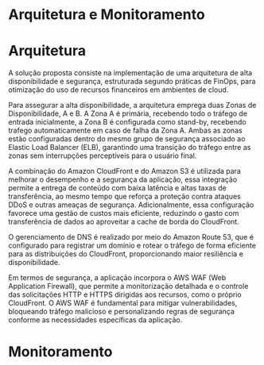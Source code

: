 # Arquitetura e Monitoramento

  # Arquitetura
  
  A solução proposta consiste na implementação de uma arquitetura de alta disponibilidade e segurança, estruturada segundo práticas de FinOps, para otimização do uso de recursos financeiros em ambientes de cloud.

  Para assegurar a alta disponibilidade, a arquitetura emprega duas Zonas de Disponibilidade, A e B. A Zona A é primária, recebendo todo o tráfego de entrada inicialmente, a Zona B é configurada como stand-by, recebendo trafego   automaticamente em caso de falha da Zona A. Ambas as zonas estão configuradas dentro do mesmo grupo de segurança associado ao Elastic Load Balancer (ELB), garantindo uma transição do tráfego entre as zonas sem interrupções perceptíveis para o usuário final.

A combinação do Amazon CloudFront e do Amazon S3 é utilizada para melhorar o desempenho e a segurança da aplicação, essa integração permite a entrega de conteúdo com baixa latência e altas taxas de transferência, ao mesmo tempo que reforça a proteção contra ataques DDoS e outras ameaças de segurança. 
Adicionalmente, essa configuração favorece uma gestão de custos mais eficiente, reduzindo o gasto com transferência de dados ao aproveitar a cache de borda do CloudFront.

O gerenciamento de DNS é realizado por meio do Amazon Route 53, que é configurado para registrar um domínio e rotear o tráfego de forma eficiente para as distribuições do CloudFront, proporcionando maior resiliência e disponibilidade.

Em termos de segurança, a aplicação incorpora o AWS WAF (Web Application Firewall), que permite a monitorização detalhada e o controle das solicitações HTTP e HTTPS dirigidas aos recursos, como o próprio CloudFront. 
O AWS WAF é fundamental para mitigar vulnerabilidades, bloqueando tráfego malicioso e personalizando regras de segurança conforme as necessidades específicas da aplicação.


# Monitoramento
